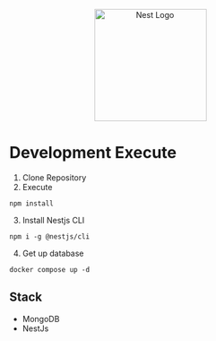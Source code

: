 <p align="center">
  <a href="http://nestjs.com/" target="blank"><img src="https://nestjs.com/img/logo-small.svg" width="200" alt="Nest Logo" /></a>
</p>

# Development Execute

1. Clone Repository
2. Execute

```
npm install
```

3. Install Nestjs CLI

```
npm i -g @nestjs/cli
```

4. Get up database

```
docker compose up -d
```

## Stack

- MongoDB
- NestJs
